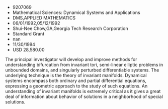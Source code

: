 
* 9207069
* Mathematical Sciences: Dynamical Systems and Applications
* DMS,APPLIED MATHEMATICS
* 06/01/1992,05/12/1992
* Shui-Nee Chow,GA,Georgia Tech Research Corporation
* Standard Grant
* nan
* 11/30/1994
* USD 28,580.00

The principal investigator will develop and improve methods for understanding
bifurcation from invariant tori, semi-linear elliptic problems in unbounded
domains, and singularly perturbed differentiable systems. The underlying
technique is the theory of invariant manifolds. Dynamical systems encompass both
ordinary and partial differential equations, expressing a geometric approach to
the study of such equations. An understanding of invariant manifolds is
extremely critical as it gives a great deal of information about behavior of
solutions in a neighborhood of special solutions.
